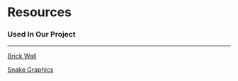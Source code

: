 # Resources
### Used In Our Project
<hr />

[Brick Wall](https://www.artstation.com/artwork/3dVnEJ)

[Snake Graphics](https://rembound.com/articles/creating-a-snake-game-tutorial-with-html5)
